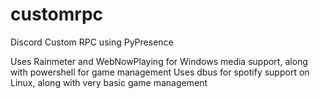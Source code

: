 # customrpc
Discord Custom RPC using PyPresence

Uses Rainmeter and WebNowPlaying for Windows media support, along with powershell for game management
Uses dbus for spotify support on Linux, along with very basic game management